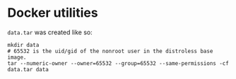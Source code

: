 # Docker utilities

`data.tar` was created like so:

```
mkdir data
# 65532 is the uid/gid of the nonroot user in the distroless base image.
tar --numeric-owner --owner=65532 --group=65532 --same-permissions -cf data.tar data
```

